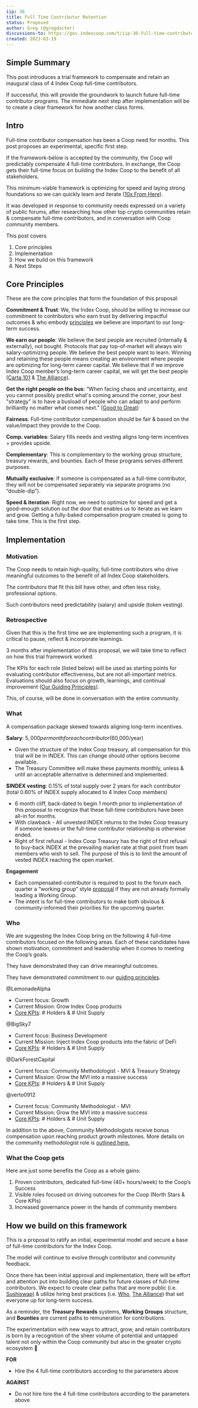```yaml
---
iip: 36
title: Full Time Contributor Retention
status: Proposed
author: Greg (@gregdocter)
discussions-to: https://gov.indexcoop.com/t/iip-36-full-time-contributor-retention/1021
created: 2021-03-19
---
```


## Simple Summary

This post introduces a trial framework to compensate and retain an inaugural class of 4 Index Coop full-time contributors.

If successful, this will provide the groundwork to launch future full-time contributor programs. The immediate next step after implementation will be to create a clear framework for how another class forms.

## Intro

Full-time contributor compensation has been a Coop need for months. This post proposes an experimental, specific first step.

If the framework-below is accepted by the community, the Coop will predictably compensate 4 full-time contributors. In exchange, the Coop gets their full-time focus on building the Index Coop to the benefit of all stakeholders.

This minimum-viable framework is optimizing for speed and laying strong foundations so we can quickly learn and iterate ([10x From Here](https://gov.indexcoop.com/t/what-it-takes-to-10x-from-here/950)).

It was developed in response to community needs expressed on a variety of public forums, after researching how other top crypto communities retain & compensate full-time contributors, and in conversation with Coop community members.

This post covers

1. Core principles
2. Implementation
3. How we build on this framework
4. Next Steps

## Core Principles

These are the core principles that form the foundation of this proposal:

**Commitment & Trust**: We, the Index Coop, should be willing to increase our commitment to contributors who earn trust by delivering impactful outcomes & who embody [principles](https://docs.indexcoop.com/our-guiding-principles) we believe are important to our long-term success.

**We earn our people**: We believe the best people are recruited (internally & externally), not bought. Protocols that pay top-of-market will always win salary-optimizing people. We believe the best people want to learn. Winning and retaining these people means creating an environment where people are optimizing for long-term career capital. We believe that if we improve Index Coop member’s long-term career capital, we will get the best people ([Carta 101](https://carta.com/blog/carta-101/) & [The Alliance](http://www.theallianceframework.com/)).

**Get the right people on the bus**: “When facing chaos and uncertainty, and you cannot possibly predict what's coming around the corner, your best "strategy" is to have a busload of people who can adapt to and perform brilliantly no matter what comes next.” ([Good to Great](https://www.jimcollins.com/concepts/first-who-then-what.html))

**Fairness**: Full-time contributor compensation should be fair & based on the value/impact they provide to the Coop.

**Comp. variables**: Salary fills needs and vesting aligns long-term incentives + provides upside.

**Complementary**: This is complementary to the working group structure, treasury rewards, and bounties. Each of these programs serves different purposes.

**Mutually exclusive**: If someone is compensated as a full-time contributor, they will not be compensated separately via separate programs (no “double-dip”).

**Speed & iteration**: Right now, we need to optimize for speed and get a good-enough solution out the door that enables us to iterate as we learn and grow. Getting a fully-baked compensation program created is going to take time. This is the first step.

## Implementation

### Motivation

The Coop needs to retain high-quality, full-time contributors who drive meaningful outcomes to the benefit of all Index Coop stakeholders.

The contributors that fit this bill have other, and often less risky, professional options.

Such contributors need predictability (salary) and upside (token vesting).

### Retrospective

Given that this is the first time we are implementing such a program, it is critical to pause, reflect & incorporate learnings.

3 months after implementation of this proposal, we will take time to reflect on how this trial framework worked.

The KPIs for each role (listed below) will be used as starting points for evaluating contributor effectiveness, but are not all-important metrics. Evaluations should also focus on growth, learnings, and continual improvement ([Our Guiding Principles](https://docs.indexcoop.com/our-guiding-principles)).

This, of course, will be done in conversation with the entire community.

### What

A compensation package skewed towards aligning long-term incentives.

**Salary**: $5,000 per month for each contributor ($60,000/year)

- Given the structure of the Index Coop treasury, all compensation for this trial will be in INDEX. This can change should other options become available.
- The Treasury Committee will make these payments monthly, unless & until an acceptable alternative is determined and implemented.

**$INDEX vesting**: 0.15% of total supply over 2 years for each contributor (total 0.60% of INDEX supply allocated to 4 Index Coop members)

- 6 month cliff, back-dated to begin 1 month prior to implementation of this proposal to recognize that these full-time contributors have been all-in for months.
- With clawback - All unvested INDEX returns to the Index Coop treasury if someone leaves or the full-time contributor relationship is otherwise ended.
- Right of first refusal - Index Coop Treasury has the right of first refusal to buy-back INDEX at the prevailing market rate at that point from team members who wish to sell. The purpose of this is to limit the amount of vested INDEX reaching the open market.

**Engagement**

- Each compensated-contributor is required to post to the forum each quarter a “working group” style [proposal](https://gov.indexcoop.com/t/laying-the-rails-for-working-groups-wg-v1/975) if they are not already formally leading a Working Group.
- The intent is for full-time contributors to make both obvious & community-informed their priorities for the upcoming quarter.

### Who

We are suggesting the Index Coop bring on the following 4 full-time contributors focused on the following areas. Each of these candidates have shown motivation, commitment and leadership when it comes to meeting the Coop’s goals.

They have demonstrated they can drive meaningful outcomes.

They have demonstrated commitment to our [guiding principles](https://docs.indexcoop.com/our-guiding-principles).

@LemonadeAlpha

- Current focus: Growth
- Current Mission: Grow Index Coop products
- [Core KPIs](https://gov.indexcoop.com/t/north-stars-core-kpis-v1/973): # Holders & # Unit Supply

@BigSky7

- Current focus: Business Development
- Current Mission: Inject Index Coop products into the fabric of DeFi
- [Core KPIs](https://gov.indexcoop.com/t/north-stars-core-kpis-v1/973): # Holders & # Unit Supply

@DarkForestCapital

- Current focus: Community Methodologist - MVI & Treasury Strategy
- Current Mission: Grow the MVI into a massive success
- [Core KPIs](https://gov.indexcoop.com/t/north-stars-core-kpis-v1/973): # Holders & # Unit Supply

@verto0912

- Current focus: Community Methodologist - MVI
- Current Mission: Grow the MVI into a massive success
- [Core KPIs](https://gov.indexcoop.com/t/north-stars-core-kpis-v1/973): # Holders & # Unit Supply

In addition to the above, Community Methodologists receive bonus compensation upon reaching product growth milestones.
More details on the community methodologist role is [outlined here.](https://gov.indexcoop.com/t/introducing-the-community-methodologist-role/1036)

### What the Coop gets

Here are just some benefits the Coop as a whole gains:

1. Proven contributors, dedicated full-time (40+ hours/week) to the Coop’s Success
2. Visible roles focused on driving outcomes for the Coop (North Stars & Core KPIs)
3. Increased governance power in the hands of community members

## How we build on this framework

This is a proposal to ratify an initial, experimental model and secure a base of full-time contributors for the Index Coop.

The model will continue to evolve through contributor and community feedback.

Once there has been initial approval and implementation, there will be effort and attention put into building clear paths for future classes of full-time contributors. We expect to create clear paths that are more public (i.e. [Sushiswap](https://forum.sushiswapclassic.org/t/sushi-hiring-guidelines-v2/1866)) & utilize hiring best practices (i.e. [Who](https://whothebook.com/), [The Alliance](http://www.theallianceframework.com/)) that set everyone up for long-term success.

As a reminder, the **Treasury Rewards** systems, **Working Groups** structure, and **Bounties** are current paths to remuneration for contributions.

The experimentation with new ways to attract, grow, and retain contributors is born by a recognition of the sheer volume of potential and untapped talent not only within the Coop community but also in the greater crypto ecosystem 🦉

**FOR**

- Hire the 4 full-time contributors according to the parameters above

**AGAINST**

- Do not hire hire the 4 full-time contributors according to the parameters above
